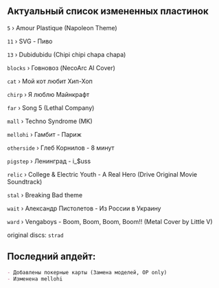 Актуальный список измененных пластинок
-
`5` › Amour Plastique (Napoleon Theme) 

`11` › SVG - Пиво

`13` › Dubidubidu (Chipi chipi chapa chapa)

`blocks` › Говновоз (NecoArc AI Cover)

`cat` › Мой кот любит Хип-Хоп

`chirp` › Я люблю Майнкрафт 

`far` › Song 5 (Lethal Company)

`mall` › Techno Syndrome (MK)

`mellohi` › Гамбит - Париж

`otherside` › Глеб Корнилов - 8 минут

`pigstep` › Ленинград - i_$uss

`relic` › College & Electric Youth - A Real Hero (Drive Original Movie Soundtrack)

`stal` › Breaking Bad theme

`wait` › Александр Пистолетов - Из России в Украину

`ward` › Vengaboys - Boom, Boom, Boom, Boom!! (Metal Cover by Little V)

original discs: `strad`

Последний апдейт:
-
```md
- Добавлены покерные карты (Замена моделей, OP only)
- Изменена mellohi
```